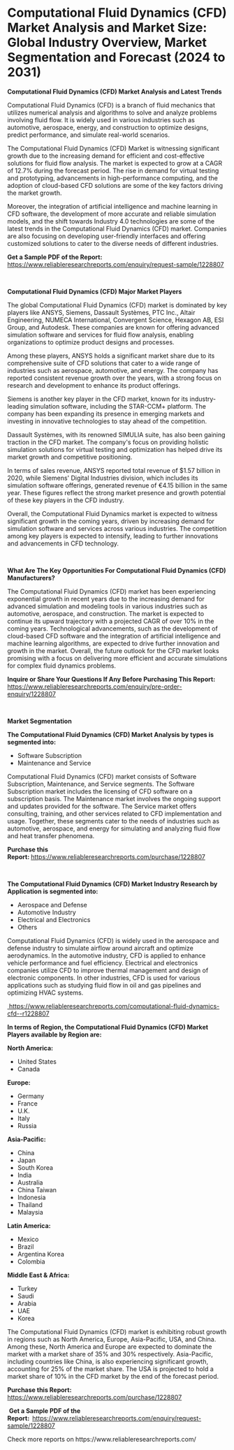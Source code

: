 <p><h1>Computational Fluid Dynamics (CFD) Market Analysis and Market Size: Global Industry Overview, Market Segmentation and Forecast (2024 to 2031)</h1></p><p><strong>Computational Fluid Dynamics (CFD) Market Analysis and Latest Trends</strong></p>
<p><p>Computational Fluid Dynamics (CFD) is a branch of fluid mechanics that utilizes numerical analysis and algorithms to solve and analyze problems involving fluid flow. It is widely used in various industries such as automotive, aerospace, energy, and construction to optimize designs, predict performance, and simulate real-world scenarios.</p><p>The Computational Fluid Dynamics (CFD) Market is witnessing significant growth due to the increasing demand for efficient and cost-effective solutions for fluid flow analysis. The market is expected to grow at a CAGR of 12.7% during the forecast period. The rise in demand for virtual testing and prototyping, advancements in high-performance computing, and the adoption of cloud-based CFD solutions are some of the key factors driving the market growth.</p><p>Moreover, the integration of artificial intelligence and machine learning in CFD software, the development of more accurate and reliable simulation models, and the shift towards Industry 4.0 technologies are some of the latest trends in the Computational Fluid Dynamics (CFD) market. Companies are also focusing on developing user-friendly interfaces and offering customized solutions to cater to the diverse needs of different industries.</p></p>
<p><strong>Get a Sample PDF of the Report:&nbsp;</strong> <a href="https://www.reliableresearchreports.com/enquiry/request-sample/1228807">https://www.reliableresearchreports.com/enquiry/request-sample/1228807</a></p>
<p>&nbsp;</p>
<p><strong>Computational Fluid Dynamics (CFD) Major Market Players</strong></p>
<p><p>The global Computational Fluid Dynamics (CFD) market is dominated by key players like ANSYS, Siemens, Dassault Systèmes, PTC Inc., Altair Engineering, NUMECA International, Convergent Science, Hexagon AB, ESI Group, and Autodesk. These companies are known for offering advanced simulation software and services for fluid flow analysis, enabling organizations to optimize product designs and processes.</p><p>Among these players, ANSYS holds a significant market share due to its comprehensive suite of CFD solutions that cater to a wide range of industries such as aerospace, automotive, and energy. The company has reported consistent revenue growth over the years, with a strong focus on research and development to enhance its product offerings.</p><p>Siemens is another key player in the CFD market, known for its industry-leading simulation software, including the STAR-CCM+ platform. The company has been expanding its presence in emerging markets and investing in innovative technologies to stay ahead of the competition.</p><p>Dassault Systèmes, with its renowned SIMULIA suite, has also been gaining traction in the CFD market. The company's focus on providing holistic simulation solutions for virtual testing and optimization has helped drive its market growth and competitive positioning.</p><p>In terms of sales revenue, ANSYS reported total revenue of $1.57 billion in 2020, while Siemens' Digital Industries division, which includes its simulation software offerings, generated revenue of €4.15 billion in the same year. These figures reflect the strong market presence and growth potential of these key players in the CFD industry.</p><p>Overall, the Computational Fluid Dynamics market is expected to witness significant growth in the coming years, driven by increasing demand for simulation software and services across various industries. The competition among key players is expected to intensify, leading to further innovations and advancements in CFD technology.</p></p>
<p>&nbsp;</p>
<p><strong>What Are The Key Opportunities For Computational Fluid Dynamics (CFD) Manufacturers?</strong></p>
<p><p>The Computational Fluid Dynamics (CFD) market has been experiencing exponential growth in recent years due to the increasing demand for advanced simulation and modeling tools in various industries such as automotive, aerospace, and construction. The market is expected to continue its upward trajectory with a projected CAGR of over 10% in the coming years. Technological advancements, such as the development of cloud-based CFD software and the integration of artificial intelligence and machine learning algorithms, are expected to drive further innovation and growth in the market. Overall, the future outlook for the CFD market looks promising with a focus on delivering more efficient and accurate simulations for complex fluid dynamics problems.</p></p>
<p><strong>Inquire or Share Your Questions If Any Before Purchasing This Report:</strong> <a href="https://www.reliableresearchreports.com/enquiry/pre-order-enquiry/1228807">https://www.reliableresearchreports.com/enquiry/pre-order-enquiry/1228807</a></p>
<p>&nbsp;</p>
<p><strong>Market Segmentation</strong></p>
<p><strong>The Computational Fluid Dynamics (CFD) Market Analysis by types is segmented into:</strong></p>
<p><ul><li>Software Subscription</li><li>Maintenance and Service</li></ul></p>
<p><p>Computational Fluid Dynamics (CFD) market consists of Software Subscription, Maintenance, and Service segments. The Software Subscription market includes the licensing of CFD software on a subscription basis. The Maintenance market involves the ongoing support and updates provided for the software. The Service market offers consulting, training, and other services related to CFD implementation and usage. Together, these segments cater to the needs of industries such as automotive, aerospace, and energy for simulating and analyzing fluid flow and heat transfer phenomena.</p></p>
<p><strong>Purchase this Report:&nbsp;</strong><a href="https://www.reliableresearchreports.com/purchase/1228807">https://www.reliableresearchreports.com/purchase/1228807</a></p>
<p>&nbsp;</p>
<p><strong>The Computational Fluid Dynamics (CFD) Market Industry Research by Application is segmented into:</strong></p>
<p><ul><li>Aerospace and Defense</li><li>Automotive Industry</li><li>Electrical and Electronics</li><li>Others</li></ul></p>
<p><p>Computational Fluid Dynamics (CFD) is widely used in the aerospace and defense industry to simulate airflow around aircraft and optimize aerodynamics. In the automotive industry, CFD is applied to enhance vehicle performance and fuel efficiency. Electrical and electronics companies utilize CFD to improve thermal management and design of electronic components. In other industries, CFD is used for various applications such as studying fluid flow in oil and gas pipelines and optimizing HVAC systems.</p></p>
<p><a href="https://www.reliableresearchreports.com/computational-fluid-dynamics-cfd--r1228807">&nbsp;https://www.reliableresearchreports.com/computational-fluid-dynamics-cfd--r1228807</a></p>
<p><strong>In terms of Region, the Computational Fluid Dynamics (CFD) Market Players available by Region are:</strong></p>
<p>
    <p> <strong> North America: </strong>
        <ul>
            <li>United States</li>
            <li>Canada</li>
        </ul>
        </p> 
    <p> <strong> Europe: </strong>
        <ul>
            <li>Germany</li>
            <li>France</li>
            <li>U.K.</li>
            <li>Italy</li>
            <li>Russia</li>
        </ul>
        </p> 
    <p> <strong> Asia-Pacific: </strong>
        <ul>
            <li>China</li>
            <li>Japan</li>
            <li>South Korea</li>
            <li>India</li>
            <li>Australia</li>
            <li>China Taiwan</li>
            <li>Indonesia</li>
            <li>Thailand</li>
            <li>Malaysia</li>
        </ul>
        </p> 
    <p> <strong> Latin America: </strong>
        <ul>
            <li>Mexico</li>
            <li>Brazil</li>
            <li>Argentina Korea</li>
            <li>Colombia</li>
        </ul>
        </p> 
    <p> <strong> Middle East & Africa: </strong>
        <ul>
            <li>Turkey</li>
            <li>Saudi</li>
            <li>Arabia</li>
            <li>UAE</li>
            <li>Korea</li>
        </ul>
    </p>
    </p>
<p><p>The Computational Fluid Dynamics (CFD) market is exhibiting robust growth in regions such as North America, Europe, Asia-Pacific, USA, and China. Among these, North America and Europe are expected to dominate the market with a market share of 35% and 30% respectively. Asia-Pacific, including countries like China, is also experiencing significant growth, accounting for 25% of the market share. The USA is projected to hold a market share of 10% in the CFD market by the end of the forecast period.</p></p>
<p><strong>Purchase this Report: </strong><a href="https://www.reliableresearchreports.com/purchase/1228807">https://www.reliableresearchreports.com/purchase/1228807</a></p>
<p>&nbsp;<strong>Get a Sample PDF of the Report:&nbsp;&nbsp;</strong><a href="https://www.reliableresearchreports.com/enquiry/request-sample/1228807">https://www.reliableresearchreports.com/enquiry/request-sample/1228807</a></p>
<p><strong></strong></p>
<p>Check more reports on https://www.reliableresearchreports.com/</p>